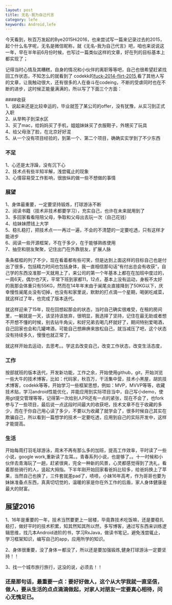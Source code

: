 ```yaml
---
layout: post
title: 无名-我为自己代言
category: lefe
keywords: Android,lefe
---
```


今天看到，秋百万发起的Bye2015Hi2016，也来尝试写一篇来记录过去的2015，起个什么名字呢，无名是微信昵称，就《无名-我为自己代言》吧，咱也来说说这一年，早在半年前6月份时候，也写过一篇类似这样的文章，好在列的目标基本上都实现了；

记得当时心情及其糟糕，自身的情况和小伙伴的离职等等吧，自己也很希望赶紧找回工作状态，不知怎么的就看到了 codekk的[fuck-2014-flirt-2015](https://github.com/aosp-exchange-group/fuck-2014-flirt-2015),看了其他人写的文章，让我触动很大，还有很多的人在奋斗在codeing，不断的受虐同时也在不断的进步，这时候正能量满满的，所以写了下面三个方面：
> 
####收获  
  1、说起来还是比较幸运的，毕业就签了某公司的offer，没有犹豫，从实习到正式入职<br/>
  2、从旱鸭子到深水区<br/>
  3、买了mac，给妈妈买了手机，姐姐妹妹买了衣服鞋子，外甥买了玩具<br/>
  4、给父母涨了脸，在北京好好混<br/>
  5、从一个没有项目经验的，到第一个、第二个项目，确确实实学到了不少东西<br/>
### 不足
  1、心还是太浮躁，没有沉下心<br/>
  2、技术点有些半知半解，浅尝辄止的现象<br/>
  3、心情容易受工作影响，很放纵的做一些不想做的事情<br/>
### 展望
  1、身体最重要，一定要坚持锻炼，打球游泳不断<br/>
  2、阅读书籍（技术非技术都要学习），充实自己，也许在未来就用到了<br/>
  3、多回家看看陪陪父母，争取和父母出去玩一次（自己花钱）<br/>
  4、给妹妹攒钱上大学<br/>
  5、稳扎稳打，把技术点一一再过一遍，不会的不清楚的一定要吃透，只有这样才能进步<br/>
  6、阅读一些开源框架，不在于多少，在于能够熟练使用<br/>
  7、抽空和朋友聚聚，记住出门在外靠朋友，扩展人脉<br/>

条条框框的列了不少，现在看着都有些可笑，但是达到上面这样的目标自己也是付出了很多，包括精力时间也包括身体，我一直相信那句话“有付出总会有收获”，自己学的东西没准那一天就用上了，来公司的第一个年基本上都在在加班中度过的，一周6天，偶尔也7天，平常下班到家都11，12点，基本上没有运动，身板不太好的我那会体重只有55KG，然而在14年年末由于阑尾炎直接降到了50KG以下，庆幸慢性阑尾炎没有切掉，也没有和家里说，默默的打点滴一个星期，喝粥吃咸菜，就这样过了年，也完成了版本迭代。

就这样迎来了15年，现在回想起那会的状态，当时自己确实很难受，在租的房间里，一躺就是一天，该坚持该放弃，很明显，我选择了坚持，记住在最无助或者想不开想不懂的时候，别去钻牛角尖，和好兄弟去喝几杯就好了，期间特别爱喝酒，自己回家也会和几罐啤酒，可能自己想麻痹来放松自己，就当减压了吧，这个状态没有持续多久，慢慢也就正常了。

就这样开始去运动，去思考。。学这去改变自己，改变工作状态，改变生活态度，

### 工作

按部就班的版本迭代，开发新功能，工作之余，开始使用github，git，开始浏览一些大牛的技术博客，比如：代码家，秋百万，干活集中营，技术小黑屋，胡凯技术博客，codekk等等，开始学习一些框架思想，例如：MVP，MVVP等等，收藏技术贴，学习android性能优化，并能应用到实际项目当中，自己写小demo，使用git提交管理等等，记得第一次给别人PR还有一点的紧张，现在不会了，也fork参与了一些项目，最后说一点这段时间最大的收获吧，技术文章不在于收藏的多少，而在于你自己用心读了多少，不要以为收藏了就学会了，很多时候自己其实在欺骗自己，所以看到一篇想学的技术一定要吃透，应用到自己的实际开发中，这样才能提高。

### 生活

开始每周打羽毛球游泳，周末不再有那么多的加班，提高工作效率，平时读了一些小说，google work,重新读了左耳。。青春系列小说，也是够了。。十一时候和小伙伴去青海玩了一趟，赶紧很爽，完全一种新的风景，心灵都感觉得到了洗礼，看着那些骑行的人，竖起大拇指。下半年刚开始回家看爸妈比较多，给爸妈换上了苹果，当然自己也换了，三件套就差pad了，啧啧，小妹16年高考，作为哥哥也要为妹妹准备点东西，真真切切觉的，温暖的家是你在外工作的后盾，家人身体健康是最大的财富。

## 展望2016

1、16年是重要的一年，技术当然要更上一层楼，毕竟靠技术吃饭嘛，还是要稳扎稳打，做好平时的技术积累，知其然知其所以然，多写博客，通过写东西来训练逻辑思维，找几本Android进阶的书，学习RxJava，做读书笔记，避免浅尝辄止，学习框架知识，编写自己的app，应用所学的知识。

2、身体很重要，没了身体＝都没了，所以还是要加强锻炼,健身打球游泳一定要坚持！！

3、找一个城市旅行旅行，这没的说，必须去！！

### 还是那句话，最重要一点：要好好做人，这个从大学我就一直坚信，做人，要从生活的点点滴滴做起，对家人对朋友一定要真心相待，问心无愧足已。





